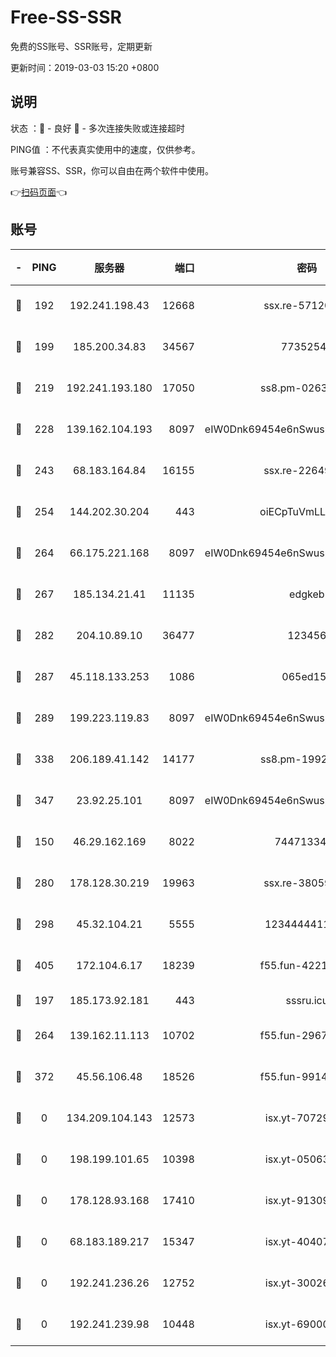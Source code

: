 # Free-SS-SSR

免费的SS账号、SSR账号，定期更新

更新时间：2019-03-03 15:20 +0800

## 说明

状态     ：🙂 - 良好 🙁 - 多次连接失败或连接超时

PING值   ：不代表真实使用中的速度，仅供参考。

账号兼容SS、SSR，你可以自由在两个软件中使用。

👉[扫码页面](https://liesauer.github.io/free-ss-ssr.github.io/)👈

## 账号

|-|PING|服务器|端口|密码|加密方式|区域|
|:----:|:----:|:-----:|-----:|:----:|:----:|:----:|
|🙂|192|192.241.198.43|12668|ssx.re-57120332|aes-256-cfb|US|
|🙂|199|185.200.34.83|34567|77352549|aes-256-cfb|US|
|🙂|219|192.241.193.180|17050|ss8.pm-02632240|aes-256-cfb|US|
|🙂|228|139.162.104.193|8097|eIW0Dnk69454e6nSwuspv9DmS201tQ0D|aes-256-cfb|JP|
|🙂|243|68.183.164.84|16155|ssx.re-22649975|aes-256-cfb|US|
|🙂|254|144.202.30.204|443|oiECpTuVmLLxk4Ts|aes-256-cfb|US|
|🙂|264|66.175.221.168|8097|eIW0Dnk69454e6nSwuspv9DmS201tQ0D|aes-256-cfb|US|
|🙂|267|185.134.21.41|11135|edgkeb|aes-256-cfb|GB|
|🙂|282|204.10.89.10|36477|123456|aes-256-cfb|US|
|🙂|287|45.118.133.253|1086|065ed15a|aes-256-cfb|SG|
|🙂|289|199.223.119.83|8097|eIW0Dnk69454e6nSwuspv9DmS201tQ0D|aes-256-cfb|US|
|🙂|338|206.189.41.142|14177|ss8.pm-19928527|aes-256-cfb|SG|
|🙂|347|23.92.25.101|8097|eIW0Dnk69454e6nSwuspv9DmS201tQ0D|aes-256-cfb|US|
|🙂|150|46.29.162.169|8022|7447133485|aes-256-cfb|RU|
|🙂|280|178.128.30.219|19963|ssx.re-38059687|aes-256-cfb|SG|
|🙂|298|45.32.104.21|5555|1234444411111|aes-256-cfb|SG|
|🙂|405|172.104.6.17|18239|f55.fun-42215388|aes-256-cfb|US|
|🙁|197|185.173.92.181|443|sssru.icu|rc4-md5|RU|
|🙁|264|139.162.11.113|10702|f55.fun-29670357|aes-256-cfb|SG|
|🙁|372|45.56.106.48|18526|f55.fun-99140423|aes-256-cfb|US|
|🙁|0|134.209.104.143|12573|isx.yt-70729668|aes-256-cfb|SG|
|🙁|0|198.199.101.65|10398|isx.yt-05063367|aes-256-cfb|US|
|🙁|0|178.128.93.168|17410|isx.yt-91309111|aes-256-cfb|SG|
|🙁|0|68.183.189.217|15347|isx.yt-40407934|aes-256-cfb|SG|
|🙁|0|192.241.236.26|12752|isx.yt-30026979|aes-256-cfb|US|
|🙁|0|192.241.239.98|10448|isx.yt-69000110|aes-256-cfb|US|
